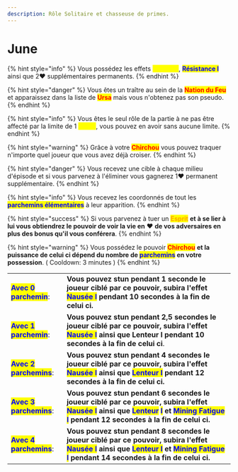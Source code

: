 ```yaml
---
description: Rôle Solitaire et chasseuse de primes.
---
```


# June

{% hint style="info" %}
Vous possédez les effets <mark style="color:yellow;">**Vitesse I**</mark>, <mark style="color:blue;">**Résistance I**</mark> ainsi que 2:heart: supplémentaires permanents.
{% endhint %}

{% hint style="danger" %}
Vous êtes un traître au sein de la <mark style="color:red;">**Nation du Feu**</mark> et apparaissez dans la liste de <mark style="color:red;">**Ursa**</mark> mais vous n'obtenez pas son pseudo.
{% endhint %}

{% hint style="info" %}
Vous êtes le seul rôle de la partie à ne pas être affecté par la limite de 1 <mark style="color:yellow;">**Esprit**</mark>, vous pouvez en avoir sans aucune limite.
{% endhint %}

{% hint style="warning" %}
Grâce à votre <mark style="color:red;">**Chirchou**</mark> vous pouvez traquer n'importe quel joueur que vous avez déjà croiser.
{% endhint %}

{% hint style="danger" %}
Vous recevez une cible à chaque milieu d'épisode et si vous parvenez à l'éliminer vous gagnerez 1:heart: permanent supplémentaire.
{% endhint %}

{% hint style="info" %}
Vous recevez les coordonnés de tout les <mark style="color:blue;">**parchemins élémentaires**</mark> à leur apparition.
{% endhint %}

{% hint style="success" %}
Si vous parvenez à tuer un <mark style="color:orange;">**Esprit**</mark> **et à se lier à lui vous obtiendrez le pouvoir de voir la vie en** :heart: **de vos adversaires en plus des bonus qu'il vous conférera**.
{% endhint %}

{% hint style="warning" %}
Vous possédez le pouvoir <mark style="color:red;">**Chirchou**</mark> **et la puissance de celui ci dépend du nombre de **<mark style="color:blue;">**parchemins**</mark>** en votre possession**. ( Cooldown: 3 minutes )
{% endhint %}

|                                                         |                                                                                                                                                                                                                                                                                                                                                   |
| ------------------------------------------------------- | ------------------------------------------------------------------------------------------------------------------------------------------------------------------------------------------------------------------------------------------------------------------------------------------------------------------------------------------------- |
| <mark style="color:blue;">**Avec 0 parchemin**</mark>:  | **Vous pouvez stun pendant 1 seconde le joueur ciblé par ce pouvoir, subira l'effet **<mark style="color:blue;">**Nausée I**</mark>** pendant 10 secondes à la fin de celui ci.**                                                                                                                                                                 |
| <mark style="color:blue;">**Avec 1 parchemin**</mark>:  | **Vous pouvez stun pendant 2,5 secondes le joueur ciblé par ce pouvoir, subira l'effet **<mark style="color:blue;">**Nausée I**</mark>** ainsi que Lenteur I pendant 10 secondes à la fin de celui ci**.                                                                                                                                          |
| <mark style="color:blue;">**Avec 2 parchemins**</mark>: | **Vous pouvez stun pendant 4 secondes le joueur ciblé par ce pouvoir, subira l'effet **<mark style="color:blue;">**Nausée I**</mark>** ainsi que **<mark style="color:blue;">**Lenteur I**</mark>** pendant 12 secondes à la fin de celui ci.**                                                                                                   |
| <mark style="color:blue;">**Avec 3 parchemins**</mark>: | **Vous pouvez stun pendant 6 secondes le joueur ciblé par ce pouvoir, subira l'effet **<mark style="color:blue;">**Nausée I**</mark>** ainsi que **<mark style="color:blue;">**Lenteur**</mark> <mark style="color:blue;">**I**</mark>** et **<mark style="color:blue;">**Mining Fatigue I**</mark>** pendant 12 secondes à la fin de celui ci.** |
| <mark style="color:blue;">**Avec 4 parchemins**</mark>: | **Vous pouvez stun pendant 8 secondes le joueur ciblé par ce pouvoir, subira l'effet **<mark style="color:blue;">**Nausée I**</mark>** ainsi que **<mark style="color:blue;">**Lenteur I**</mark>** et **<mark style="color:blue;">**Mining Fatigue I**</mark>** pendant 14 secondes à la fin de celui ci.**                                      |

<figure><img src="https://th.bing.com/th/id/R.43d50908f3dceed6d5f4c3317376239d?rik=qCCyIejKA9OhUA&#x26;riu=http%3a%2f%2fimages6.fanpop.com%2fimage%2fphotos%2f37400000%2fJune-ATLA-avatar-the-last-airbender-37482133-500-364.jpg&#x26;ehk=IauqZJCWboL3A%2fuN590DPl09gz9h1excTrtt2sHutx0%3d&#x26;risl=&#x26;pid=ImgRaw&#x26;r=0" alt=""><figcaption></figcaption></figure>
